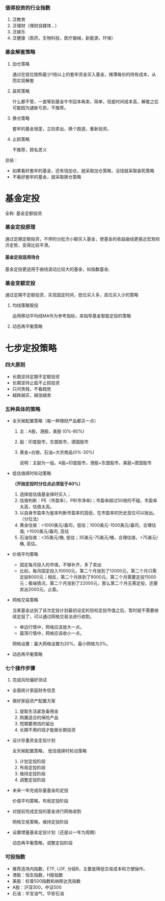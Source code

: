 ### 值得投资的行业指数

1. 泛教育
2. 泛理财（理财自媒体...）
3. 泛娱乐
4. 泛健康（医药，生物科技，医疗器械，新能源，环保）


### 基金解套策略

1. 加仓策略

    通过在低位按照最少1倍以上的套牢资金买入基金，摊薄每份的持有成本，从而实现解套

2. 装死策略

    什么都不管，一直等到基金牛市回本再卖，简单，但是时间成本高，解套之后可能因为通胀亏损，不推荐。

3. 换仓策略

    套牢的基金很差，立刻卖出，换个跑道，重新投资。

4. 止损策略

    不推荐，顾名思义


总结：

- 如果看好套牢的基金，还有钱加仓，就采取加仓策略，没钱就采取装死策略
- 不看好套牢的基金，就采取换仓策略


# 基金定投

全称: 基金定额投资

### 基金定投原理

通过定期定额投资，不停的分批次小额买入基金，使基金的收益曲线更接近宏观经济走势，变得比较平滑。

#### 基金定投适用场合

基金定投更适用于曲线波动比较大的基金，如指数基金; 

### 基金变额定投

通过定期不定额投资，实现固定时间，低位买入多，高位买入少的策略

1. 均线策略智投

    运用移动平均线MA作为参考指标，来指导基金智能定投的策略

2. 动态再平衡策略


# 七步定投策略

### 四大原则

- 长期坚持定期不定额投资
- 长期坚持止盈不止损投资
- 只问贵贱，不看趋势
- 越跌越买，越涨越卖

### 五种具体的策略

- 全天候配置策略（每一种理财产品都买一点）
    1. 主：A股，港股，美股 (0%-80%)
    2. 副：印度股市，东盟股市，德国股市
    3. 黄金+白银，石油+大宗商品(0%-30%)

        说明：主副为一组，A股+印度股市，港股+东盟股市，美股+德国股市

- 低估值择时轮动策略

    **（开始定投时分位点必须低于40%）**

    1. 选择低估值基金择时买入；
    2. 估值判断：PE（市盈率），PB(市净率)；市盈率超过50倍的不碰，市盈率太高，估值太高。
    3. 以自身市盈率为鉴来判断市盈率的高低，在市盈率的历史高位可以抛出。（分位法）
    4. 黄金估值：<1000美元/盎司，低估；1000美元-1500美元/盎司，合理估值; >1500美元/盎司, 高估
    5. 石油估值：<35美元/桶, 低估；35美元-75美元/桶，合理估值，>75美元/桶, 高估。

- 价值平均策略
    
    - 固定每月投入的市值，不够补齐，多了卖出
    - 比如，每月固定投入10000元，第二个月涨到了12000元，第二个月只需定投8000元；相反，第二个月跌到了9000元，第二个月需要定投11000元；极端情况，第二个月涨到了22000元，那么第二个月无需定投，还要卖出2000元，止盈。

- 网格交易策略

    当某基金达到了该次定投计划最初设定的目标定投市值之后，暂时就不需要继续定投了，可以通过网格交易法进行收割。

    - 单边行情中，网格应该放大一点。
    - 震荡行情中，网格应该收小一点。
    
    网格设置：最大网格设置为20%，最小网格为3%。

- 动态再平衡策略
    
### 七个操作步骤

1. 完成风险偏好测试
- 全面统计家庭财务信息
- 做好家庭资产配置方案
    1. 提取生活紧急备用金
    2. 购置适合的保险产品
    3. 短期要用钱的留出
    4. 长期不用的钱才能做长期投资
- 设计存量资金定投计划

    全天候配置策略， 低估值择时轮动策略
 
    1. 计划定投阶段
    2. 布局定投阶段
    3. 维持定投阶段
    4. 调整定投阶段

-  未来一年完成存量基金的定投

    价值平均策略，布局定投阶段

- 对提前完成定投的基金进行网格收割

    网格交易策略，维持定投阶段

- 设置增量基金定投计划（还是以一年为周期）
    
    动态再平衡策略，调整定投阶段

### 可投指数
- 推荐选场内指数，ETF, LOF, 分级B，主要是降低交易成本和方便操作。
- 港股：恒生指数，H股指数
- 美股：标普500指数和纳斯达克指数
- A股：沪深300，中证500
- 石油：华宝油气，华安石油
